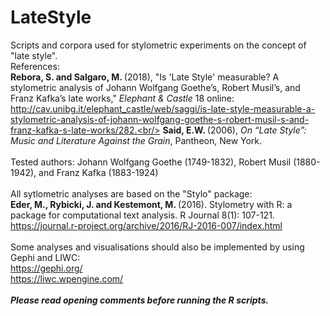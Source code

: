 # LateStyle

Scripts and corpora used for stylometric experiments on the concept of "late style".<br/>
References:<br/>
<b>Rebora, S. and Salgaro, M. </b>(2018), "Is 'Late Style' measurable? A stylometric analysis of Johann Wolfgang Goethe’s, Robert Musil’s, and Franz Kafka’s late works," <i>Elephant & Castle </i>18 online: http://cav.unibg.it/elephant_castle/web/saggi/is-late-style-measurable-a-stylometric-analysis-of-johann-wolfgang-goethe-s-robert-musil-s-and-franz-kafka-s-late-works/282.<br/>
<b>Said, E.W. </b>(2006), <i>On “Late Style”: Music and Literature Against the Grain</i>, Pantheon, New York.<br/>
<br/>
Tested authors: Johann Wolfgang Goethe (1749-1832), Robert Musil (1880-1942), and Franz Kafka (1883-1924)<br />
<br />
All sytlometric analyses are based on the "Stylo" package: <br />
<b>Eder, M., Rybicki, J. and Kestemont, M. </b>(2016). Stylometry with R: 
a package for computational text analysis. R Journal 8(1): 107-121. <br />
<https://journal.r-project.org/archive/2016/RJ-2016-007/index.html> <br />
<br />
Some analyses and visualisations should also be implemented by using Gephi and LIWC:<br />
https://gephi.org/<br />
https://liwc.wpengine.com/<br />
<br />
<i><b>Please read opening comments before running the R scripts.</i></b><br />
